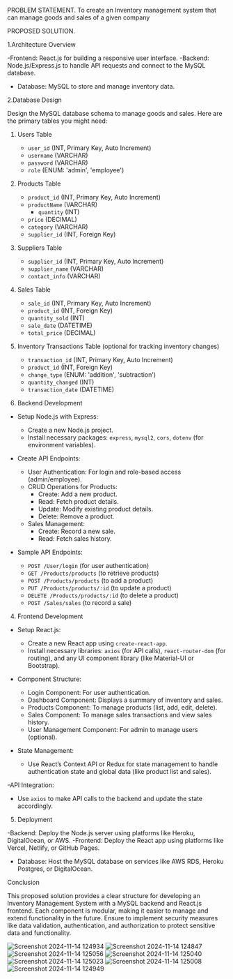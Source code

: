 PROBLEM STATEMENT.
To create an Inventory management system that can manage goods and sales of a given company

PROPOSED SOLUTION.

 1.Architecture Overview

-Frontend: React.js for building a responsive user interface.
-Backend: Node.js/Express.js to handle API requests and connect to the MySQL database.
- Database: MySQL to store and manage inventory data.

 2.Database Design

Design the MySQL database schema to manage goods and sales. Here are the primary tables you might need:

1. Users Table
   - `user_id` (INT, Primary Key, Auto Increment)
   - `username` (VARCHAR)
   - `password` (VARCHAR)
   - `role` (ENUM: 'admin', 'employee')

2. Products Table
   - `product_id` (INT, Primary Key, Auto Increment)
   - `productName` (VARCHAR)
      - `quantity` (INT)
   - `price` (DECIMAL)
   - `category` (VARCHAR)
   - `supplier_id` (INT, Foreign Key)

3. Suppliers Table
   - `supplier_id` (INT, Primary Key, Auto Increment)
   - `supplier_name` (VARCHAR)
   - `contact_info` (VARCHAR)
	
4. Sales Table
   - `sale_id` (INT, Primary Key, Auto Increment)
   - `product_id` (INT, Foreign Key)
   - `quantity_sold` (INT)
   - `sale_date` (DATETIME)
   - `total_price` (DECIMAL)

5. Inventory Transactions Table (optional for tracking inventory changes)
   - `transaction_id` (INT, Primary Key, Auto Increment)
   - `product_id` (INT, Foreign Key)
   - `change_type` (ENUM: 'addition', 'subtraction')
   - `quantity_changed` (INT)
   - `transaction_date` (DATETIME)

3. Backend Development

- Setup Node.js with Express:
  - Create a new Node.js project.
  - Install necessary packages: `express`, `mysql2`, `cors`, `dotenv` (for environment variables).
  
- Create API Endpoints:
  - User Authentication: For login and role-based access (admin/employee).
  - CRUD Operations for Products:
    - Create: Add a new product.
    - Read: Fetch product details.
    - Update: Modify existing product details.
    - Delete: Remove a product.
  - Sales Management:
    - Create: Record a new sale.
    - Read: Fetch sales history.
  
- Sample API Endpoints:
  - `POST /User/login` (for user authentication)
  - `GET /Products/products` (to retrieve products)
  - `POST /Products/products` (to add a product)
  - `PUT /Products/products/:id` (to update a product)
  - `DELETE /Products/products/:id` (to delete a product)
  - `POST /Sales/sales` (to record a sale)

 4. Frontend Development

- Setup React.js:
  - Create a new React app using `create-react-app`.
  - Install necessary libraries: `axios` (for API calls), `react-router-dom` (for routing), and any UI component library (like Material-UI or Bootstrap).

- Component Structure:
  - Login Component: For user authentication.
  - Dashboard Component: Displays a summary of inventory and sales.
  - Products Component: To manage products (list, add, edit, delete).
  - Sales Component: To manage sales transactions and view sales history.
  - User Management Component: For admin to manage users (optional).

- State Management:
  - Use React’s Context API or Redux for state management to handle authentication state and global data (like product list and sales).

-API Integration:
  - Use `axios` to make API calls to the backend and update the state accordingly.

5. Deployment

-Backend: Deploy the Node.js server using platforms like Heroku, DigitalOcean, or AWS.
-Frontend: Deploy the React app using platforms like Vercel, Netlify, or GitHub Pages.
- Database: Host the MySQL database on services like AWS RDS, Heroku Postgres, or DigitalOcean.

Conclusion

This proposed solution provides a clear structure for developing an Inventory Management System with a MySQL backend and React.js frontend. Each component is modular, making it easier to manage and extend functionality in the future. Ensure to implement security measures like data validation, authentication, and authorization to protect sensitive data and functionality.





![Screenshot 2024-11-14 124934](https://github.com/user-attachments/assets/9e792914-cbfb-4c00-8604-f8fb36c65abc)
![Screenshot 2024-11-14 124847](https://github.com/user-attachments/assets/bf51e213-bd3c-48f5-a3d5-3b58c0e9d9fe)
![Screenshot 2024-11-14 125056](https://github.com/user-attachments/assets/f9bee372-32cd-4b61-aaf5-585463a4dc3a)
![Screenshot 2024-11-14 125040](https://github.com/user-attachments/assets/96032559-171f-4b6a-9f96-a40f0a6067b4)
![Screenshot 2024-11-14 125023](https://github.com/user-attachments/assets/2c85ccf0-683c-427a-bb80-6dce8d10d197)
![Screenshot 2024-11-14 125008](https://github.com/user-attachments/assets/d923bbba-2592-4cd2-b8c6-943b83bf5ec5)
![Screenshot 2024-11-14 124949](https://github.com/user-attachments/assets/c7428a92-3b75-48fe-81d5-21ee5266d213)

